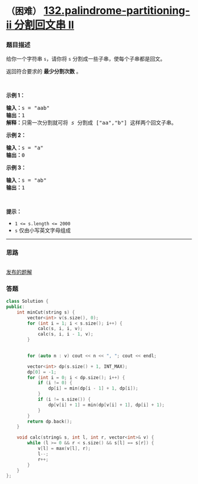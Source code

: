 # `（困难）` [132.palindrome-partitioning-ii 分割回文串 II](https://leetcode-cn.com/problems/palindrome-partitioning-ii/)

### 题目描述
<p>给你一个字符串 <code>s</code>，请你将 <code>s</code> 分割成一些子串，使每个子串都是回文。</p>

<p>返回符合要求的 <strong>最少分割次数</strong> 。</p>

<div class="original__bRMd">
<div>
<p>&nbsp;</p>

<p><strong>示例 1：</strong></p>

<pre><strong>输入：</strong>s = "aab"
<strong>输出：</strong>1
<strong>解释：</strong>只需一次分割就可将&nbsp;<em>s </em>分割成 ["aa","b"] 这样两个回文子串。
</pre>

<p><strong>示例 2：</strong></p>

<pre><strong>输入：</strong>s = "a"
<strong>输出：</strong>0
</pre>

<p><strong>示例 3：</strong></p>

<pre><strong>输入：</strong>s = "ab"
<strong>输出：</strong>1
</pre>

<p>&nbsp;</p>

<p><strong>提示：</strong></p>

<ul>
	<li><code>1 &lt;= s.length &lt;= 2000</code></li>
	<li><code>s</code> 仅由小写英文字母组成</li>
</ul>
</div>
</div>


---
### 思路
```
```

[发布的题解](https://leetcode-cn.com/problems/palindrome-partitioning-ii/solution/palindrome-partitioning-ii-by-ikaruga-o5xp/)

### 答题
``` C++
class Solution {
public:
    int minCut(string s) {
        vector<int> v(s.size(), 0);
        for (int i = 1; i < s.size(); i++) {
            calc(s, i, i, v);
            calc(s, i, i - 1, v);
        }

        
        for (auto n : v) cout << n << ", "; cout << endl;

        vector<int> dp(s.size() + 1, INT_MAX);
        dp[0] = -1;
        for (int i = 0; i < dp.size(); i++) {
            if (i != 0) {
                dp[i] = min(dp[i - 1] + 1, dp[i]);
            }
            if (i != s.size()) {
                dp[v[i] + 1] = min(dp[v[i] + 1], dp[i] + 1);
            }
        }
        return dp.back();
    }

    void calc(string& s, int l, int r, vector<int>& v) {
        while (l >= 0 && r < s.size() && s[l] == s[r]) {
            v[l] = max(v[l], r);
            l--;
            r++;
        }
    }
};
```




